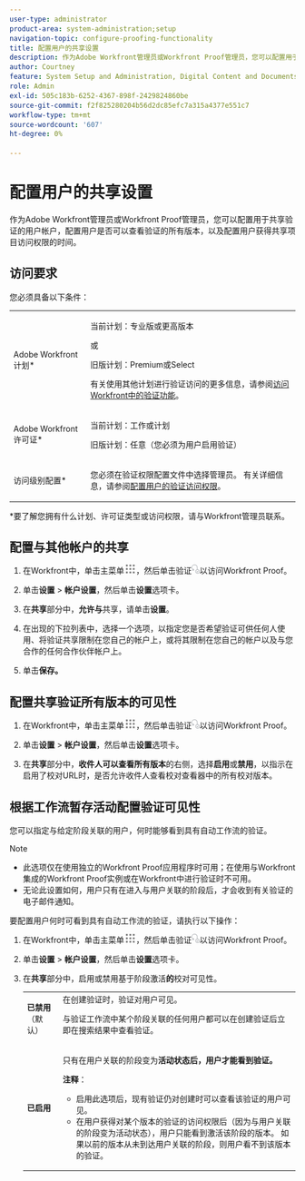 ```yaml
---
user-type: administrator
product-area: system-administration;setup
navigation-topic: configure-proofing-functionality
title: 配置用户的共享设置
description: 作为Adobe Workfront管理员或Workfront Proof管理员，您可以配置用于共享验证的用户帐户，配置用户是否可以查看验证的所有版本，以及配置用户获得共享项目访问权限的时间。
author: Courtney
feature: System Setup and Administration, Digital Content and Documents
role: Admin
exl-id: 505c183b-6252-4367-898f-2429824860be
source-git-commit: f2f825280204b56d2dc85efc7a315a4377e551c7
workflow-type: tm+mt
source-wordcount: '607'
ht-degree: 0%

---
```


# 配置用户的共享设置

作为Adobe Workfront管理员或Workfront Proof管理员，您可以配置用于共享验证的用户帐户，配置用户是否可以查看验证的所有版本，以及配置用户获得共享项目访问权限的时间。

## 访问要求

您必须具备以下条件：

<table style="table-layout:auto"> 
 <col> 
 <col> 
 <tbody> 
  <tr> 
   <td role="rowheader">Adobe Workfront计划*</td> 
   <td> <p>当前计划：专业版或更高版本</p> <p>或</p> <p>旧版计划：Premium或Select</p> <p>有关使用其他计划进行验证访问的更多信息，请参阅<a href="../../../administration-and-setup/manage-workfront/configure-proofing/access-to-proofing-functionality.md" class="MCXref xref">访问Workfront中的验证功能</a>。</p> </td> 
  </tr> 
  <tr> 
   <td role="rowheader">Adobe Workfront许可证*</td> 
   <td> <p>当前计划：工作或计划</p> <p>旧版计划：任意（您必须为用户启用验证）</p> </td> 
  </tr> 
  <tr> 
   <td role="rowheader">访问级别配置*</td> 
   <td> <p>您必须在验证权限配置文件中选择管理员。 有关详细信息，请参阅<a href="../../../administration-and-setup/manage-workfront/configure-proofing/configure-a-users-proofing-access.md" class="MCXref xref">配置用户的验证访问权限</a>。</p> </td> 
  </tr> 
 </tbody> 
</table>

&#42;要了解您拥有什么计划、许可证类型或访问权限，请与Workfront管理员联系。

## 配置与其他帐户的共享

1. 在Workfront中，单击主菜单![](assets/main-menu-icon.png)，然后单击验证![](assets/proofing-in-main-menu.png)以访问Workfront Proof。

1. 单击&#x200B;**设置** > **帐户设置**，然后单击&#x200B;**设置**&#x200B;选项卡。

1. 在&#x200B;**共享**&#x200B;部分中，**允许与**&#x200B;共享，请单击&#x200B;**设置**。

1. 在出现的下拉列表中，选择一个选项，以指定您是否希望验证可供任何人使用、将验证共享限制在您自己的帐户上，或将其限制在您自己的帐户以及与您合作的任何合作伙伴帐户上。
1. 单击&#x200B;**保存。**

## 配置共享验证所有版本的可见性

1. 在Workfront中，单击主菜单![](assets/main-menu-icon.png)，然后单击验证![](assets/proofing-in-main-menu.png)以访问Workfront Proof。

1. 单击&#x200B;**设置** > **帐户设置**，然后单击&#x200B;**设置**&#x200B;选项卡。

1. 在&#x200B;**共享**&#x200B;部分中，**收件人可以查看所有版本**&#x200B;的右侧，选择&#x200B;**启用**&#x200B;或&#x200B;**禁用**，以指示在启用了校对URL时，是否允许收件人查看校对查看器中的所有校对版本。

## 根据工作流暂存活动配置验证可见性

您可以指定与给定阶段关联的用户，何时能够看到具有自动工作流的验证。

>[!NOTE]
>
>* 此选项仅在使用独立的Workfront Proof应用程序时可用；在使用与Workfront集成的Workfront Proof实例或在Workfront中进行验证时不可用。
>* 无论此设置如何，用户只有在进入与用户关联的阶段后，才会收到有关验证的电子邮件通知。
>

要配置用户何时可看到具有自动工作流的验证，请执行以下操作：

1. 在Workfront中，单击主菜单![](assets/main-menu-icon.png)，然后单击验证![](assets/proofing-in-main-menu.png)以访问Workfront Proof。

1. 单击&#x200B;**设置** > **帐户设置**，然后单击&#x200B;**设置**&#x200B;选项卡。

1. 在&#x200B;**共享**&#x200B;部分中，启用或禁用基于阶段激活&#x200B;**的**&#x200B;校对可见性。

   <table style="table-layout:auto"> 
    <col> 
    <col> 
    <tbody> 
     <tr> 
      <td role="rowheader"><strong>已禁用</strong>（默认）</td> 
      <td>在创建验证时，验证对用户可见。<br><p>与验证工作流中某个阶段关联的任何用户都可以在创建验证后立即在搜索结果中查看验证。</p></td> 
     </tr> 
     <tr> 
      <td role="rowheader"><strong>已启用</strong> </td> 
      <td> <p>只有在用户关联的阶段变为<strong>活动状态后，用户才能看到验证。</strong></p> <p><b>注释</b>：   
        <ul> 
         <li><em style="font-style: normal;">启用此选项后，现有验证仍对创建时可以查看该验证的用户可见。</em> </li> 
         <li>在用户获得对某个版本的验证的访问权限后（因为与用户关联的阶段变为活动状态），用户只能看到激活该阶段的版本。 如果以前的版本从未到达用户关联的阶段，则用户看不到该版本的验证。</li> 
        </ul> </p> </td> 
     </tr> 
    </tbody> 
   </table>
